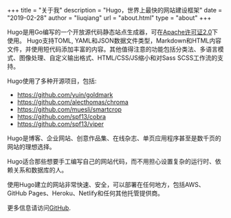 +++
title = "关于我"
description = "Hugo，世界上最快的网站建设框架"
date = "2019-02-28"
author = "liuqiang"
url = "about.html"
type = "about"
+++

Hugo是用Go编写的一个开放源代码静态站点生成器，可在[Apache许可证2.0](https://github.com/gohugoio/hugo/blob/master/LICENSE)下使用。 Hugo支持TOML, YAML和JSON数据文件类型，Markdown和HTML内容文件，并使用短代码添加丰富的内容。其他值得注意的功能包括分类法、多语言模式、图像处理、自定义输出格式、HTML/CSS/JS缩小和对Sass SCSS工作流的支持。

Hugo使用了多种开源项目，包括:

* https://github.com/yuin/goldmark
* https://github.com/alecthomas/chroma
* https://github.com/muesli/smartcrop
* https://github.com/spf13/cobra
* https://github.com/spf13/viper

Hugo是博客、企业网站、创意作品集、在线杂志、单页应用程序甚至是数千页的网站的理想选择。

Hugo适合那些想要手工编写自己的网站代码，而不用担心设置复杂的运行时、依赖关系和数据库的人。

使用Hugo建立的网站非常快速、安全，可以部署在任何地方，包括AWS、GitHub Pages、Heroku、Netlify和任何其他托管提供商。

更多信息请访问[GitHub](https://github.com/gohugoio).
